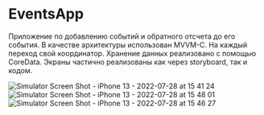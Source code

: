 # EventsApp
Приложение по добавлению событий и обратного отсчета до его события. В качестве архитектуры использован MVVM-С. На каждый переход свой координатор. Хранение данных реализовано с помощью CoreData. Экраны частично реализованы как через storyboard, так и кодом.

![Simulator Screen Shot - iPhone 13 - 2022-07-28 at 15 41 24](https://user-images.githubusercontent.com/69941253/181524416-feec5cb4-dea1-4db6-933c-d3f6c26e3e40.png)
![Simulator Screen Shot - iPhone 13 - 2022-07-28 at 15 48 01](https://user-images.githubusercontent.com/69941253/181524394-e40f15c9-e9c8-4465-a379-002622482bac.png)
![Simulator Screen Shot - iPhone 13 - 2022-07-28 at 15 46 27](https://user-images.githubusercontent.com/69941253/181524415-e27a2f38-ba13-4b22-b19d-cb17f25809bb.png)

